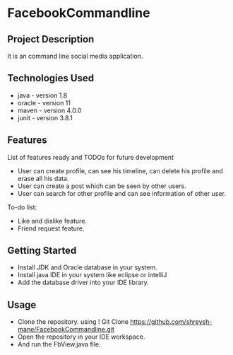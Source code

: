 # FacebookCommandline

## Project Description

It is an command line social media application.

## Technologies Used

* java - version 1.8
* oracle - version 11
* maven - version 4.0.0
* junit - version 3.8.1

## Features

List of features ready and TODOs for future development
* User can create profile, can see his timeline, can delete his profile and erase all his data. 
* User can create a post which can be seen by other users.
* User can search for other profile and can see information of other user.

To-do list:
* Like and dislike feature.
* Friend request feature.

## Getting Started
   
* Install JDK and Oracle database in your system.
* Install java IDE in your system like eclipse or intelliJ
* Add the database driver into your IDE library.

## Usage

* Clone the repository. using ! Git Clone https://github.com/shreysh-mane/FacebookCommandline.git
* Open the repository in your IDE workspace.
* And run the FbView.java file.

